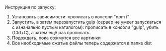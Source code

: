 Инструкция по запуску:

1. Установить зависимости: прописать в консоли "npm i"
2. Запустить, а затем перезапустить gulp (сервер не умеет запускаться с изначально пустым каталогом): прописать в консоли "gulp", убить (Ctrl+C), а затем ещё раз прописать
3. Подождать, пока сожмутся все картинки
4. Все необходимые сжатые файлы теперь содержатся в папке dist